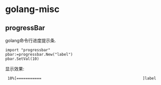 golang-misc
===========

## progressBar
golang命令行进度提示条.
    
``` golang
import "progressbar"
pbar:=progressbar.New("label")
pbar.SetVal(10)
```

显示效果:

` 10%[===========                                             ]label`
